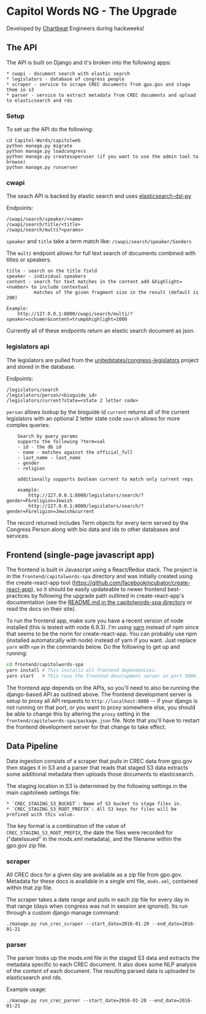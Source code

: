 # Capitol Words NG - The Upgrade

Developed by [Chartbeat](https://www.chartbeat.com) Engineers during hackweeks!


## The API

The API is built on Django and it's broken into the following apps:

    * cwapi - document search with elastic search
    * legislators - database of congress people
    * scraper - service to scrape CREC documents from gpo.gov and stage them in s3
    * parser - service to extract metadata from CREC documents and upload to elasticsearch and rds


### Setup

To set up the API do the following:

    cd Capitol-Words/capitolweb
    python manage.py migrate
    python manage.py loadcongress
    python manage.py createsuperuser (if you want to use the admin tool to browse)
    python manage.py runserver


### cwapi

The seach API is backed by elastic search and uses [elasticsearch-dsl-py](https://github.com/elastic/elasticsearch-dsl-py)

Endpoints:

    /cwapi/search/speaker/<name>
    /cwapi/search/title/<title>
    /cwapi/search/multi?<params>

`speaker` and `title` take a term match like: `/cwapi/search/speaker/Sanders`

The `multi` endpoint allows for full text search of documents combined with titles or speakers.

    title - search on the title field
    speaker - individual speakers
    content - search for text matches in the content add &highlight=<number> to include contextual
              matches of the given fragment size in the result (default is 200)

    Example:
        http://127.0.0.1:8000/cwapi/search/multi/?speaker=schumer&content=trump&highlight=1000

Currently all of these endpoints return an elastic search document as json.

### legislators api

The legislators are pulled from the [unitedstates/congress-legislators](https://github.com/unitedstates/congress-legislators) project and stored in the database.

Endpoints:

    /legislators/search
    /legislators/person/<bioguide_id>
    /legislators/current?state=<state 2 letter code>

 `person` allows lookup by the bioguide id
 `current` returns all of the current legislators with an optional 2 letter state code
 `search` allows for more complex queries:

        Search by query params
        supports the following ?term=val
        - id - the db id
        - name - matches against the official_full
        - last_name - last_name
        - gender
        - religion

        additionally supports boolean current to match only current reps

        example:
            http://127.0.0.1:8000/legislators/search/?gender=F&religion=Jewish
            http://127.0.0.1:8000/legislators/search/?gender=F&religion=Jewish&current


The record returned includes Term objects for every term served by the Congress Person along with bio data and ids to other databases and services.

## Frontend (single-page javascript app)

The frontend is built in Javascript using a React/Redux stack. The project is in the `frontend/capitolwords-spa` directory and was initially created using the create-react-app tool (https://github.com/facebookincubator/create-react-app), so it should be easily updateable to newer frontend best-practices by following the upgrade path outlined in create-react-app's documentation (see the [README.md in the capitolwords-spa directory](frontend/capitolwords-spa/README.md) or read the docs on their site).

To run the frontend app, make sure you have a recent version of node installed (this is tested with node 6.9.3). I'm using [yarn](https://yarnpkg.com) instead of npm since that seems to be the norm for create-react-app. You can probably use npm (installed automatically with node) instead of yarn if you want. Just replace `yarn` with `npm` in the commands below. Do the following to get up and running:

```bash
cd frontend/capitolwords-spa
yarn install # This installs all frontend dependencies.
yarn start   # This runs the frontend development server on port 3000.
```

The frontend app depends on the APIs, so you'll need to also be running the django-based API as outlined above. The frontend development server is setup to proxy all API requests to `http://localhost:8000` -- if your django is not running on that port, or you want to proxy somewhere else, you should be able to change this by altering the `proxy` setting in the `frontend/capitolwords-spa/package.json` file. Note that you'll have to restart the frontend development server for that change to take effect.

## Data Pipeline

Data ingestion consists of a scraper that pulls in CREC data from gpo.gov then stages it in S3 and a parser that reads that staged S3 data extracts some additional metadata then uploads those documents to elasticsearch.

The staging location in S3 is determined by the following settings in the main capitolweb settings file:
    
    * `CREC_STAGING_S3_BUCKET`: Name of S3 bucket to stage files in.
    * `CREC_STAGING_S3_ROOT_PREFIX`: All S3 keys for files will be prefixed with this value.

The key format is a combination of the value of `CREC_STAGING_S3_ROOT_PREFIX`, the date the files were recorded for ("dateIssued" in the mods.xml metadata), and the filename within the gpo.gov zip file.

### scraper

All CREC docs for a given day are available as a zip file from gpo.gov. Metadata for these docs is available in a single xml file, `mods.xml`, contained within that zip file.

The scraper takes a date range and pulls in each zip file for every day in that range (days when congress was not in session are ignored). Its run through a custom django manage command:

```
./manage.py run_crec_scraper --start_date=2016-01-20 --end_date=2016-01-21
```

### parser

The parser looks up the mods.xml file in the staged S3 data and extracts the metadata specific to each CREC document. It also does some NLP analysis of the content of each document. The resulting parsed data is uploaded to elasticsearch and rds.

Example usage:

```
./manage.py run_crec_parser --start_date=2016-01-20 --end_date=2016-01-21
```
